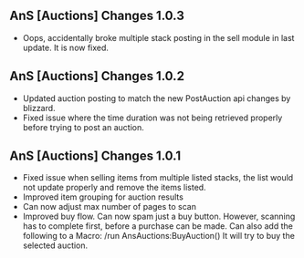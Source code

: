 AnS [Auctions] Changes 1.0.3
-----------------------------
* Oops, accidentally broke multiple stack posting in the sell module in last update. It is now fixed.

AnS [Auctions] Changes 1.0.2
-----------------------------
* Updated auction posting to match the new PostAuction api changes by blizzard.
* Fixed issue where the time duration was not being retrieved properly before trying to post an auction.

AnS [Auctions] Changes 1.0.1
-----------------------------
* Fixed issue when selling items from multiple listed stacks, the list would not update properly and remove the items listed.
* Improved item grouping for auction results
* Can now adjust max number of pages to scan
* Improved buy flow. Can now spam just a buy button. However, scanning has to complete first, before a purchase can be made. Can also add the following to a Macro: /run AnsAuctions:BuyAuction() It will try to buy the selected auction.
